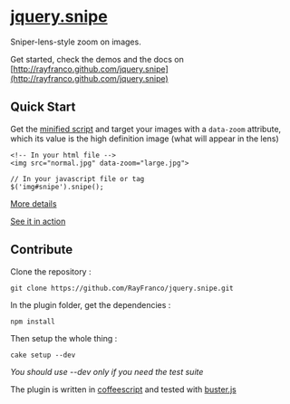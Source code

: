 [jquery.snipe](http://rayfranco.github.com/jquery.snipe)
==============

Sniper-lens-style zoom on images.

Get started, check the demos and the docs on [http://rayfranco.github.com/jquery.snipe](http://rayfranco.github.com/jquery.snipe)

Quick Start
-----------

Get the [minified script](https://raw.github.com/RayFranco/jquery.snipe/master/js/jquery.snipe.js) and target your images with a `data-zoom` attribute, which its value is the high definition image (what will appear in the lens)

    <!-- In your html file -->
    <img src="normal.jpg" data-zoom="large.jpg">

    // In your javascript file or tag
    $('img#snipe').snipe();

[More details](http://rayfranco.github.com/jquery.snipe/index.html)

[See it in action](http://rayfranco.github.com/jquery.snipe/demos.html)

Contribute
----------

Clone the repository :

`git clone https://github.com/RayFranco/jquery.snipe.git`

In the plugin folder, get the dependencies :

`npm install`

Then setup the whole thing :

`cake setup --dev`

*You should use --dev only if you need the test suite*

The plugin is written in [coffeescript](http://coffeescript.org/) and tested with [buster.js](http://docs.busterjs.org/en/latest/)